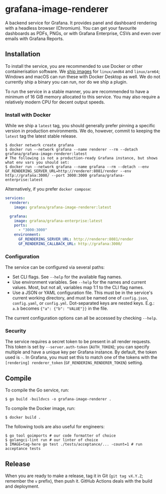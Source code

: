 # grafana-image-renderer

A backend service for Grafana.
It provides panel and dashboard rendering with a headless browser (Chromium).
You can get your favourite dashboards as PDFs, PNGs, or with Grafana Enterprise, CSVs and even over emails with Grafana Reports.

## Installation

To install the service, you are recommended to use Docker or other containerisation software.
We [ship images][image] for `linux/amd64` and `linux/arm64`; Windows and macOS can run these with Docker Desktop as well.
We do not currently ship a binary you can run, nor do we ship a plugin.

To run the service in a stable manner, you are recommended to have a minimum of 16 GiB memory allocated to this service.
You may also require a relatively modern CPU for decent output speeds.

### Install with Docker

While we ship a `latest` tag, you should generally prefer pinning a specific version in production environments.
We do, however, commit to keeping the `latest` tag the latest stable release.

```shell
$ docker network create grafana
$ docker run --network grafana --name renderer --rm --detach grafana/grafana-image-renderer:latest
# The following is not a production-ready Grafana instance, but shows what env vars you should set:
$ docker run --network grafana --name grafana --rm --detach --env GF_RENDERING_SERVER_URL=http://renderer:8081/render --env http://grafana:3000/ --port 3000:3000 grafana/grafana-enterprise:latest
```

Alternatively, if you prefer `docker compose`:

```yaml
services:
  renderer:
    image: grafana/grafana-image-renderer:latest

  grafana:
    image: grafana/grafana-enterprise:latest
    ports:
      - "3000:3000"
    environment:
      GF_RENDERING_SERVER_URL: http://renderer:8081/render
      GF_RENDERING_CALLBACK_URL: http://grafana:3000/
```

[image]: https://hub.docker.com/r/grafana/grafana-image-renderer

### Configuration

The service can be configured via several paths:

- Set CLI flags. See `--help` for the available flag names.
- Use environment variables. See `--help` for the names and current values.
  Most, but not all, variables map 1:1 to the CLI flag names.
- Use a JSON or YAML configuration file. This must be in the service's current working directory,
  and must be named one of `config.json`, `config.yaml`, or `config.yml`. Dot-separated keys are
  nested keys. E.g.: `a.b` becomes `{"a": {"b": "VALUE"}}` in the file.

The current configuration options can all be accessed by checking `--help`.

### Security

The service requires a secret token to be present in all render requests.
This token is set by `--server.auth-token` (`AUTH_TOKEN`); you can specify multiple and have a unique key per Grafana instance.
By default, the token used is `-`.
In Grafana, you must set this to match one of the tokens with the `[rendering] renderer_token` (`GF_RENDERING_RENDERER_TOKEN`) setting.

## Compile

To compile the Go service, run:

```shell
$ go build -buildvcs -o grafana-image-renderer .
```

To compile the Docker image, run:

```shell
$ docker build .
```

The following tools are also useful for engineers:

```shell
$ go tool goimports # our code formatter of choice
$ golangci-lint run # our linter of choice
$ IMAGE=tag-here go test ./tests/acceptance/... -count=1 # run acceptance tests
```

## Release

When you are ready to make a release, tag it in Git (`git tag vX.Y.Z`; remember the `v` prefix), then push it.
GitHub Actions deals with the build and deployment.
